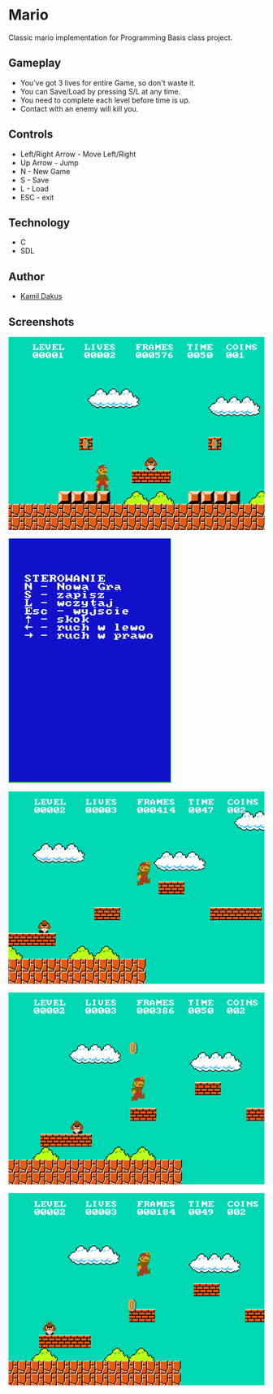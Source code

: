 # Mario
Classic mario implementation for Programming Basis class project.

## Gameplay
- You've got 3 lives for entire Game, so don't waste it.
- You can Save/Load by pressing S/L at any time.
- You need to complete each level before time is up.
- Contact with an enemy will kill you.

## Controls
* Left/Right Arrow - Move Left/Right
* Up Arrow - Jump
* N - New Game
* S - Save
* L - Load
* ESC - exit

## Technology
- C
- SDL

## Author
- [Kamil Dakus](https://github.com/Multicast96)

## Screenshots
![Screenshot 1](screen1.png?raw=true "Screenshot 1")

![Screenshot 2](screen2.png?raw=true "Screenshot 2")

![Screenshot 3](screen3.png?raw=true "Screenshot 3")

![Screenshot 4](screen4.png?raw=true "Screenshot 4")

![Screenshot 5](screen5.png?raw=true "Screenshot 5")
